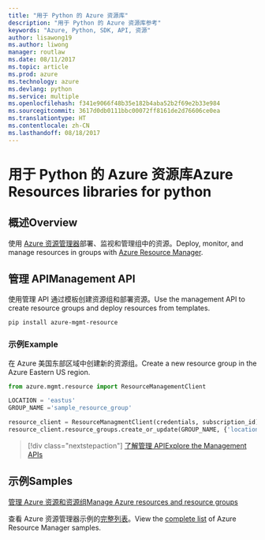 ```yaml
---
title: "用于 Python 的 Azure 资源库"
description: "用于 Python 的 Azure 资源库参考"
keywords: "Azure, Python, SDK, API, 资源"
author: lisawong19
ms.author: liwong
manager: routlaw
ms.date: 08/11/2017
ms.topic: article
ms.prod: azure
ms.technology: azure
ms.devlang: python
ms.service: multiple
ms.openlocfilehash: f341e9066f48b35e182b4aba52b2f69e2b33e984
ms.sourcegitcommit: 3617d0db0111bbc00072ff8161de2d76606ce0ea
ms.translationtype: HT
ms.contentlocale: zh-CN
ms.lasthandoff: 08/18/2017
---
```

# <a name="azure-resources-libraries-for-python"></a><span data-ttu-id="53a1e-104">用于 Python 的 Azure 资源库</span><span class="sxs-lookup"><span data-stu-id="53a1e-104">Azure Resources libraries for python</span></span>

## <a name="overview"></a><span data-ttu-id="53a1e-105">概述</span><span class="sxs-lookup"><span data-stu-id="53a1e-105">Overview</span></span> 
<span data-ttu-id="53a1e-106">使用 [Azure 资源管理器](https://docs.microsoft.com/en-us/azure/azure-resource-manager/resource-group-overview)部署、监视和管理组中的资源。</span><span class="sxs-lookup"><span data-stu-id="53a1e-106">Deploy, monitor, and manage resources in groups with [Azure Resource Manager](https://docs.microsoft.com/en-us/azure/azure-resource-manager/resource-group-overview).</span></span>

## <a name="management-api"></a><span data-ttu-id="53a1e-107">管理 API</span><span class="sxs-lookup"><span data-stu-id="53a1e-107">Management API</span></span>
<span data-ttu-id="53a1e-108">使用管理 API 通过模板创建资源组和部署资源。</span><span class="sxs-lookup"><span data-stu-id="53a1e-108">Use the management API to create resource groups and deploy resources from templates.</span></span>

```bash
pip install azure-mgmt-resource
```
### <a name="example"></a><span data-ttu-id="53a1e-109">示例</span><span class="sxs-lookup"><span data-stu-id="53a1e-109">Example</span></span> 
<span data-ttu-id="53a1e-110">在 Azure 美国东部区域中创建新的资源组。</span><span class="sxs-lookup"><span data-stu-id="53a1e-110">Create a new resource group in the Azure Eastern US region.</span></span>

```python
from azure.mgmt.resource import ResourceManagementClient

LOCATION = 'eastus'
GROUP_NAME ='sample_resource_group'

resource_client = ResourceManagmentClient(credentials, subscription_id)
resource_client.resource_groups.create_or_update(GROUP_NAME, {'location': LOCATION})
```

> [!div class="nextstepaction"]
> [<span data-ttu-id="53a1e-111">了解管理 API</span><span class="sxs-lookup"><span data-stu-id="53a1e-111">Explore the Management APIs</span></span>](/python/api/overview/azure/resources/managementlibrary)

## <a name="samples"></a><span data-ttu-id="53a1e-112">示例</span><span class="sxs-lookup"><span data-stu-id="53a1e-112">Samples</span></span>
[<span data-ttu-id="53a1e-113">管理 Azure 资源和资源组</span><span class="sxs-lookup"><span data-stu-id="53a1e-113">Manage Azure resources and resource groups</span></span>](https://github.com/Azure-Samples/resource-manager-python-resources-and-groups)

<span data-ttu-id="53a1e-114">查看 Azure 资源管理器示例的[完整列表](https://azure.microsoft.com/resources/samples/?platform=python&term=resource)。</span><span class="sxs-lookup"><span data-stu-id="53a1e-114">View the [complete list](https://azure.microsoft.com/resources/samples/?platform=python&term=resource) of Azure Resource Manager samples.</span></span>
